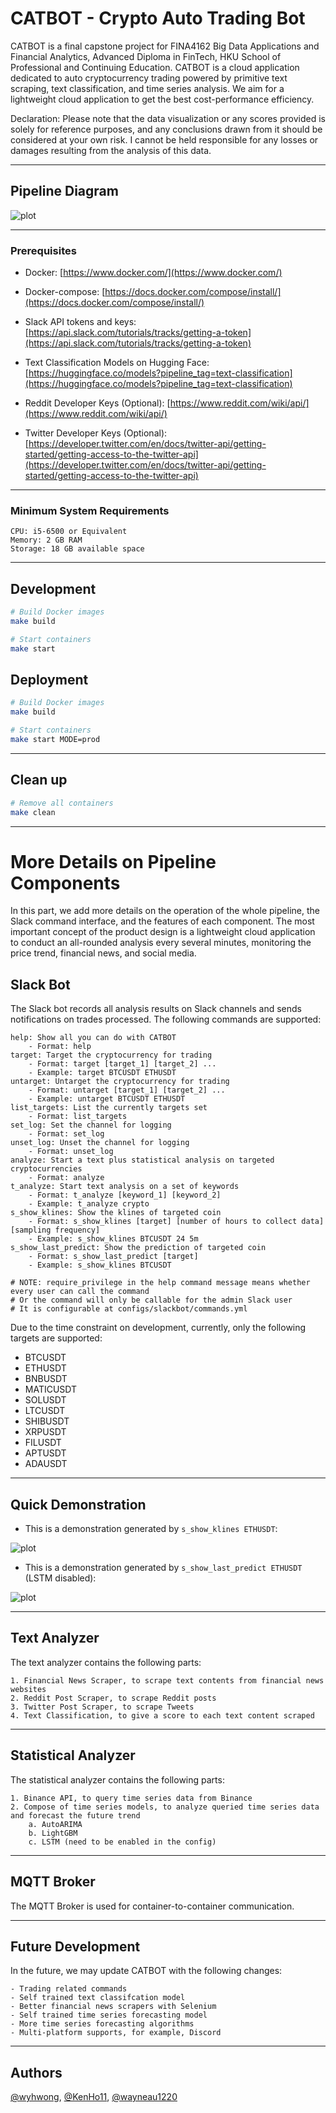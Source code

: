 # CATBOT - Crypto Auto Trading Bot
CATBOT is a final capstone project for FINA4162 Big Data Applications and Financial Analytics, Advanced Diploma in FinTech, HKU School of Professional and Continuing Education. CATBOT is a cloud application dedicated to auto cryptocurrency trading powered by primitive text scraping, text classification, and time series analysis. We aim for a lightweight cloud application to get the best cost-performance efficiency.

Declaration: Please note that the data visualization or any scores provided is solely for reference purposes, and any conclusions drawn from it should be considered at your own risk. I cannot be held responsible for any losses or damages resulting from the analysis of this data.

---

## Pipeline Diagram

![plot](./images/pipeline_diagram.png)

---

### Prerequisites

- Docker: [https://www.docker.com/](https://www.docker.com/)

- Docker-compose: [https://docs.docker.com/compose/install/](https://docs.docker.com/compose/install/)

- Slack API tokens and keys: [https://api.slack.com/tutorials/tracks/getting-a-token](https://api.slack.com/tutorials/tracks/getting-a-token)

- Text Classification Models on Hugging Face: [https://huggingface.co/models?pipeline_tag=text-classification](https://huggingface.co/models?pipeline_tag=text-classification)

- Reddit Developer Keys (Optional): [https://www.reddit.com/wiki/api/](https://www.reddit.com/wiki/api/)

- Twitter Developer Keys (Optional): [https://developer.twitter.com/en/docs/twitter-api/getting-started/getting-access-to-the-twitter-api](https://developer.twitter.com/en/docs/twitter-api/getting-started/getting-access-to-the-twitter-api)

---

### Minimum System Requirements

```
CPU: i5-6500 or Equivalent
Memory: 2 GB RAM
Storage: 18 GB available space
```

---

## Development

```bash
# Build Docker images
make build

# Start containers
make start
```

## Deployment

```bash
# Build Docker images
make build

# Start containers
make start MODE=prod
```

---

## Clean up

```bash
# Remove all containers
make clean
```

---

# More Details on Pipeline Components

In this part, we add more details on the operation of the whole pipeline, the Slack command interface, and the features of each component. The most important concept of the product design is a lightweight cloud application to conduct an all-rounded analysis every several minutes, monitoring the price trend, financial news, and social media.

## Slack Bot

The Slack bot records all analysis results on Slack channels and sends notifications on trades processed. The following commands are supported:

```
help: Show all you can do with CATBOT
    - Format: help
target: Target the cryptocurrency for trading
    - Format: target [target_1] [target_2] ...
    - Example: target BTCUSDT ETHUSDT
untarget: Untarget the cryptocurrency for trading
    - Format: untarget [target_1] [target_2] ...
    - Example: untarget BTCUSDT ETHUSDT
list_targets: List the currently targets set
    - Format: list_targets
set_log: Set the channel for logging
    - Format: set_log
unset_log: Unset the channel for logging
    - Format: unset_log
analyze: Start a text plus statistical analysis on targeted cryptocurrencies
    - Format: analyze
t_analyze: Start text analysis on a set of keywords
    - Format: t_analyze [keyword_1] [keyword_2]
    - Example: t_analyze crypto
s_show_klines: Show the klines of targeted coin
    - Format: s_show_klines [target] [number of hours to collect data] [sampling frequency]
    - Example: s_show_klines BTCUSDT 24 5m
s_show_last_predict: Show the prediction of targeted coin
    - Format: s_show_last_predict [target]
    - Example: s_show_klines BTCUSDT

# NOTE: require_privilege in the help command message means whether every user can call the command
# Or the command will only be callable for the admin Slack user
# It is configurable at configs/slackbot/commands.yml
```

Due to the time constraint on development, currently, only the following targets are supported:
- BTCUSDT
- ETHUSDT
- BNBUSDT
- MATICUSDT
- SOLUSDT
- LTCUSDT
- SHIBUSDT
- XRPUSDT
- FILUSDT
- APTUSDT
- ADAUSDT

---

## Quick Demonstration

- This is a demonstration generated by `s_show_klines ETHUSDT`:

![plot](./images/s_show_klines.png)

- This is a demonstration generated by `s_show_last_predict ETHUSDT` (LSTM disabled):

![plot](./images/s_show_last_predict.png)

---

## Text Analyzer

The text analyzer contains the following parts:

    1. Financial News Scraper, to scrape text contents from financial news websites
    2. Reddit Post Scraper, to scrape Reddit posts
    3. Twitter Post Scraper, to scrape Tweets
    4. Text Classification, to give a score to each text content scraped

---

## Statistical Analyzer

The statistical analyzer contains the following parts:

    1. Binance API, to query time series data from Binance
    2. Compose of time series models, to analyze queried time series data and forecast the future trend
        a. AutoARIMA
        b. LightGBM
        c. LSTM (need to be enabled in the config)

---

## MQTT Broker

The MQTT Broker is used for container-to-container communication.

---

## Future Development

In the future, we may update CATBOT with the following changes:

    - Trading related commands
    - Self trained text classifcation model
    - Better financial news scrapers with Selenium
    - Self trained time series forecasting model
    - More time series forecasting algorithms
    - Multi-platform supports, for example, Discord

---

## Authors
[@wyhwong](https://github.com/wyhwong), [@KenHo11](https://github.com/KenHo11), [@wayneau1220](https://github.com/wayneau1220)

